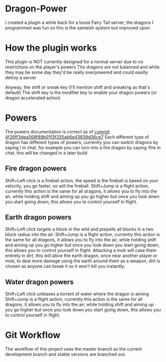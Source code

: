 # Dragon-Power
I created a plugin a while back for a loose Fairy Tail server, the dragons I programmed was fun so this is the sameish system but improved upon

# How the plugin works
This plugin is NOT currently designed for a normal server due to no restrictions on the player's powers
The dragons are not balanced and while they may be some day they'd be really overpowered and could easilly detroy a server

Anyway, the shift or sneak key (I'll mention shift and sneaking as that's default)
The shift key is the modifier key to enable your dragon powers (or dragon accelerated action)

# Powers
The powers documentation is correct as of [commit 4f26ff3dea568f89b01f3f335ab6e43839d36ce7](https://github.com/Reddy360/Dragon-Power/tree/4f26ff3dea568f89b01f3f335ab6e43839d36ce7)
Each different type of dragon has different types of powers, currently you can switch dragons by saying !<dragon type> in chat, for example you can turn into a fire dragon by saying !fire in chat, this will be changed in a later build

## Fire dragon powers
Shift+Left click is a fireball action, the speed is the fireball is based on your velocity, you go faster, so will the fireball.
Shift+Jump is a flight action, currently this action is the same for all dragons, it allows you to fly into the air, while holding shift and aiming up you go higher but once you look down you start going down, this allows you to control yourself in flight.

## Earth dragon powers
Shift+Left click targets a block in the wild and prepells all blocks in a two block radius into the air.
Shift+Jump is a flight action, currently this action is the same for all dragons, it allows you to fly into the air, while holding shift and aiming up you go higher but once you look down you start going down, this allows you to control yourself in flight.
Attacking a mob will case them entirely in dirt, this will allow the earth dragon, once near another player or mob, to deal more damage using the earth around them as a weapon, dirt is chosen as anyone can break it so it won't kill you instantly.

## Water dragon powers
Shift+Left click unleases a torrent of water where the dragon is aiming
Shift+Jump is a flight action, currently this action is the same for all dragons, it allows you to fly into the air, while holding shift and aiming up you go higher but once you look down you start going down, this allows you to control yourself in flight.

# Git Workflow
The workflow of this project uses the master branch as the current development branch and stable versions are branched out.
